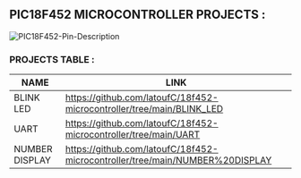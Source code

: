 ## PIC18F452 MICROCONTROLLER PROJECTS : 

![PIC18F452-Pin-Description](https://github.com/user-attachments/assets/3f48db0a-3e66-4c0c-8e0c-6af46ee0c437)

### PROJECTS TABLE : 

|    NAME   |   LINK   |
|---------- |----------|
| BLINK LED | https://github.com/latoufC/18f452-microcontroller/tree/main/BLINK_LED |
|   UART    | https://github.com/latoufC/18f452-microcontroller/tree/main/UART |
|NUMBER DISPLAY|https://github.com/latoufC/18f452-microcontroller/tree/main/NUMBER%20DISPLAY|

